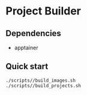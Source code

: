 # Project Builder

## Dependencies

- apptainer

## Quick start

```
./scripts//build_images.sh
./scripts//build_projects.sh
```
